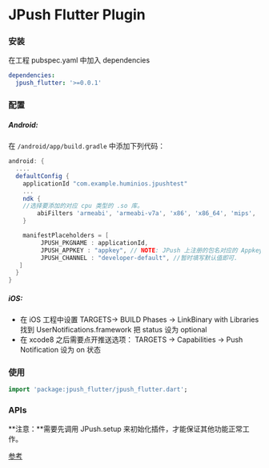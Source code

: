 # JPush Flutter Plugin

### 安装

在工程 pubspec.yaml 中加入 dependencies

```yaml
dependencies:
  jpush_flutter: '>=0.0.1'
```

### 配置

##### Android:

在 `/android/app/build.gradle` 中添加下列代码：

```groovy
android: {
  ....
  defaultConfig {
    applicationId "com.example.huminios.jpushtest"
	...
	ndk {
	//选择要添加的对应 cpu 类型的 .so 库。
		abiFilters 'armeabi', 'armeabi-v7a', 'x86', 'x86_64', 'mips', 'mips64' // 'arm64-v8a',        
    }

    manifestPlaceholders = [
	     JPUSH_PKGNAME : applicationId,
    	 JPUSH_APPKEY : "appkey", // NOTE: JPush 上注册的包名对应的 Appkey.
	     JPUSH_CHANNEL : "developer-default", //暂时填写默认值即可.
   ]
  }    
}

```

##### iOS:

- 在 iOS 工程中设置 TARGETS-> BUILD Phases -> LinkBinary with Libraries 找到 UserNotifications.framework 把 status 设为 optional
- 在 xcode8 之后需要点开推送选项： TARGETS -> Capabilities -> Push Notification 设为 on 状态

### 使用

```dart
import 'package:jpush_flutter/jpush_flutter.dart';
```

### APIs

**注意：**需要先调用 JPush.setup 来初始化插件，才能保证其他功能正常工作。

 [参考](./lib/jpush_flutter.dart)